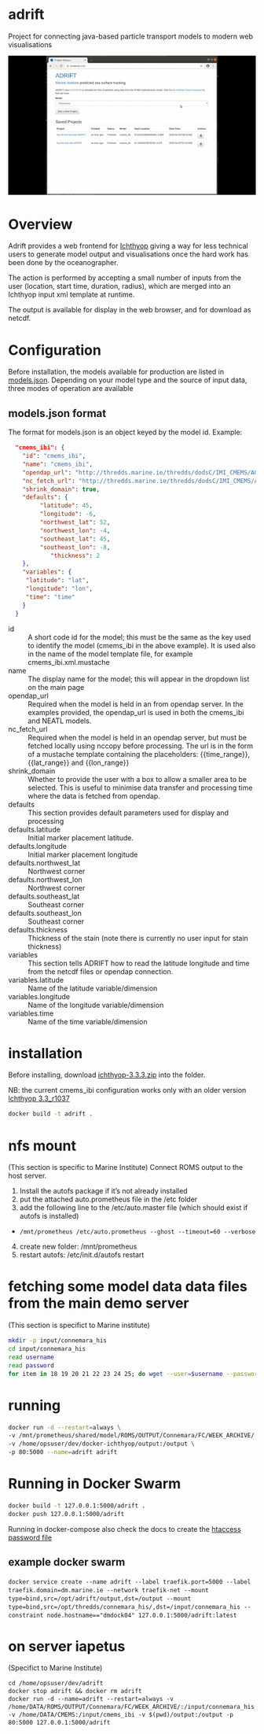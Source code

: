 # adrift
Project for connecting java-based particle transport models to modern web visualisations

![](adrift.gif)

# Overview

Adrift provides a web frontend for [Ichthyop](http://www.ichthyop.org) giving a way for less technical
users to generate model output and visualisations once the hard work has been done by the oceanographer.

The action is performed by accepting a small number of inputs from the user (location, start time, duration, radius),
which are merged into an Ichthyop input xml template at runtime.

The output is available for display in the web browser, and for download as netcdf.

# Configuration

Before installation, the models available for production are listed in [models.json](adrift/blob/master/webapp/models.json).
Depending on your model type and the source of input data, three modes of operation are available

## models.json format
The format for models.json is an object keyed by the model id.
Example:
```json
  "cmems_ibi": {
    "id": "cmems_ibi", 
    "name": "cmems_ibi",
    "opendap_url": "http://thredds.marine.ie/thredds/dodsC/IMI_CMEMS/AGGREGATE",
    "nc_fetch_url": "http://thredds.marine.ie/thredds/dodsC/IMI_CMEMS/AGGREGATE?lon[{{lon_range}}],lat[{{lat_range}}],v[{{time_range}}][{{lat_range}}][{{lon_range}}],time[{{time_range}}],u[{{time_range}}][{{lat_range}}][{{lon_range}}]",
    "shrink_domain": true,
    "defaults": {
         "latitude": 45,
         "longitude": -6,
         "northwest_lat": 52,
         "northwest_lon": -4,
         "southeast_lat": 45,
         "southeast_lon": -8,
            "thickness": 2
    },
    "variables": {
     "latitude": "lat",
     "longitude": "lon",
     "time": "time"
    }
  }
``` 
<dl>
  <dt>id</dt>
  <dd>A short code id for the model; this must be the same as the key used to identify the model (cmems_ibi in the above example). It is used also in the name of the model template file, for example cmems_ibi.xml.mustache</dd>

  <dt>name</dt>
  <dd>The display name for the model; this will appear in the dropdown list on the main page</dd>
  
  <dt>opendap_url</dt>
  <dd>Required when the model is held in an from opendap server. In the examples provided, the opendap_url is used in both the cmems_ibi and NEATL models.</dd>

  <dt>nc_fetch_url</dt>
  <dd>Required when the model is held in an opendap server, but must be fetched locally using nccopy before processing. The url is in the form of a mustache template containing the placeholders: {{time_range}}, {{lat_range}} and {{lon_range}}</dd>

  <dt>shrink_domain</dt>
  <dd>Whether to provide the user with a box to allow a smaller area to be selected. This is useful to minimise data transfer and processing time where the data is fetched from opendap.</dd>

  <dt>defaults</dt>
  <dd>This section provides default parameters used for display and processing</dd>

  <dt>defaults.latitude</dt>
  <dd>Initial marker placement latitude.</dd>

  <dt>defaults.longitude</dt>
  <dd>Initial marker placement longitude</dd>

  <dt>defaults.northwest_lat</dt>
  <dd>Northwest corner</dd>

  <dt>defaults.northwest_lon</dt>
  <dd>Northwest corner</dd>

  <dt>defaults.southeast_lat</dt>
  <dd>Southeast corner</dd>

  <dt>defaults.southeast_lon</dt>
  <dd>Southeast corner</dd>

  <dt>defaults.thickness</dt>
  <dd>Thickness of the stain (note there is currently no user input for stain thickness)</dd>

  <dt>variables</dt>
  <dd>This section tells ADRIFT how to read the latitude longitude and time from the netcdf files or opendap connection.</dd>

  <dt>variables.latitude</dt>
  <dd>Name of the latitude variable/dimension</dd>

  <dt>variables.longitude</dt>
  <dd>Name of the longitude variable/dimension</dd>

  <dt>variables.time</dt>
  <dd>Name of the time variable/dimension</dd>
  
</dl>


# installation
Before installing, download [ichthyop-3.3.3.zip](http://www.ichthyop.org/system/files/downloads/ichthyop_3.3.3_1.zip) into the folder.

NB: the current cmems_ibi configuration works only with an older version [Ichthyop 3.3_r1037](http://www.ichthyop.org/system/files/downloads/ichthyop-v3u3.zip)

```bash
docker build -t adrift .
```



# nfs mount
(This section is specific to Marine Institute)
Connect ROMS output to the host server.

1. Install the autofs package if it’s not already installed
2. put the attached auto.prometheus file in the /etc folder
3. add the following line to the /etc/auto.master file (which should exist if autofs is installed)
  * ```/mnt/prometheus /etc/auto.prometheus --ghost --timeout=60 --verbose```
4. create new folder: /mnt/prometheus
5. restart autofs: /etc/init.d/autofs restart


# fetching some model data data files from the main demo server
(This section is specifict to Marine institute)
```bash
mkdir -p input/connemara_his
cd input/connemara_his
read username
read password
for item in 18 19 20 21 22 23 24 25; do wget --user=$username --password=$password "https://adrift.demo.marine.ie/nc/CONN_20180406${item}.nc"; done
```

# running

```bash
docker run -d --restart=always \
-v /mnt/prometheus/shared/model/ROMS/OUTPUT/Connemara/FC/WEEK_ARCHIVE/:/input/connemara_his \
-v /home/opsuser/dev/docker-ichthyop/output:/output \
-p 80:5000 --name=adrift adrift
```

# Running in Docker Swarm

```bash
docker build -t 127.0.0.1:5000/adrift .
docker push 127.0.0.1:5000/adrift
```

Running in docker-compose also check the docs to create the [htaccess password file](https://github.com/jwilder/nginx-proxy#basic-authentication-support)


## example docker swarm
```docker service create --name adrift --label traefik.port=5000 --label traefik.domain=dm.marine.ie --network traefik-net --mount type=bind,src=/opt/adrift/output,dst=/output --mount type=bind,src=/opt/thredds/connemara_his/,dst=/input/connemara_his --constraint node.hostname=="dmdock04" 127.0.0.1:5000/adrift:latest ```

# on server iapetus
(Specifict to Marine Institute)

```shell
cd /home/opsuser/dev/adrift
docker stop adrift && docker rm adrift
docker run -d --name=adrift --restart=always -v /home/DATA/ROMS/OUTPUT/Connemara/FC/WEEK_ARCHIVE/:/input/connemara_his -v /home/DATA/CMEMS:/input/cmems_ibi -v $(pwd)/output:/output -p 80:5000 127.0.0.1:5000/adrift
```
